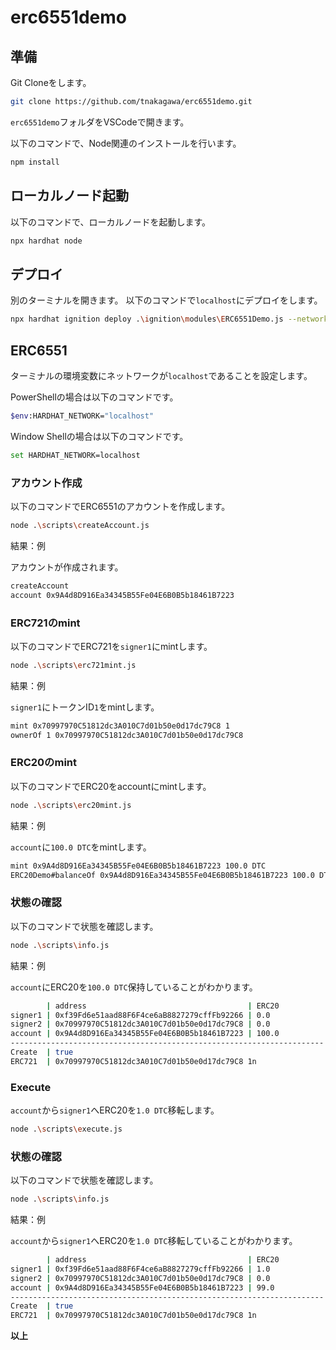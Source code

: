 # erc6551demo

## 準備

Git Cloneをします。

```sh
git clone https://github.com/tnakagawa/erc6551demo.git
```

`erc6551demo`フォルダをVSCodeで開きます。

以下のコマンドで、Node関連のインストールを行います。

```sh
npm install
```

## ローカルノード起動

以下のコマンドで、ローカルノードを起動します。

```sh
npx hardhat node
```

## デプロイ

別のターミナルを開きます。
以下のコマンドで`localhost`にデプロイをします。

```sh
npx hardhat ignition deploy .\ignition\modules\ERC6551Demo.js --network localhost
```

## ERC6551

ターミナルの環境変数にネットワークが`localhost`であることを設定します。

PowerShellの場合は以下のコマンドです。

```sh
$env:HARDHAT_NETWORK="localhost"
```

Window Shellの場合は以下のコマンドです。

```sh
set HARDHAT_NETWORK=localhost
```

### アカウント作成

以下のコマンドでERC6551のアカウントを作成します。

```sh
node .\scripts\createAccount.js
```

結果：例

アカウントが作成されます。

```sh
createAccount
account 0x9A4d8D916Ea34345B55Fe04E6B0B5b18461B7223
```

### ERC721のmint

以下のコマンドでERC721を`signer1`にmintします。

```sh
node .\scripts\erc721mint.js
```

結果：例

`signer1`にトークンID`1`をmintします。

```sh
mint 0x70997970C51812dc3A010C7d01b50e0d17dc79C8 1
ownerOf 1 0x70997970C51812dc3A010C7d01b50e0d17dc79C8
```

### ERC20のmint

以下のコマンドでERC20をaccountにmintします。

```sh
node .\scripts\erc20mint.js 
```

結果：例

`account`に`100.0 DTC`をmintします。

```sh
mint 0x9A4d8D916Ea34345B55Fe04E6B0B5b18461B7223 100.0 DTC
ERC20Demo#balanceOf 0x9A4d8D916Ea34345B55Fe04E6B0B5b18461B7223 100.0 DTC
```

### 状態の確認

以下のコマンドで状態を確認します。

```sh
node .\scripts\info.js
```

結果：例

`account`にERC20を`100.0 DTC`保持していることがわかります。

```sh
        | address                                    | ERC20
signer1 | 0xf39Fd6e51aad88F6F4ce6aB8827279cffFb92266 | 0.0
signer2 | 0x70997970C51812dc3A010C7d01b50e0d17dc79C8 | 0.0
account | 0x9A4d8D916Ea34345B55Fe04E6B0B5b18461B7223 | 100.0
----------------------------------------------------------------------
Create  | true
ERC721  | 0x70997970C51812dc3A010C7d01b50e0d17dc79C8 1n
```

### Execute

`account`から`signer1`へERC20を`1.0 DTC`移転します。

```sh
node .\scripts\execute.js
```

### 状態の確認

以下のコマンドで状態を確認します。

```sh
node .\scripts\info.js
```

結果：例

`account`から`signer1`へERC20を`1.0 DTC`移転していることがわかります。

```sh
        | address                                    | ERC20
signer1 | 0xf39Fd6e51aad88F6F4ce6aB8827279cffFb92266 | 1.0
signer2 | 0x70997970C51812dc3A010C7d01b50e0d17dc79C8 | 0.0
account | 0x9A4d8D916Ea34345B55Fe04E6B0B5b18461B7223 | 99.0
----------------------------------------------------------------------
Create  | true
ERC721  | 0x70997970C51812dc3A010C7d01b50e0d17dc79C8 1n
```

**以上**